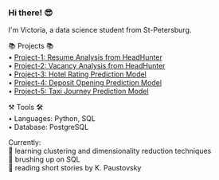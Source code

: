 ### Hi there! 😎

I'm Victoria, a data science student from St-Petersburg.

📚 Projects 📚 \
• [Project-1: Resume Analysis from HeadHunter](https://github.com/tori938/PROJECT-1) \
• [Project-2: Vacancy Analysis from HeadHunter](https://github.com/tori938/PROJECT-2) \
• [Project-3: Hotel Rating Prediction Model](https://github.com/tori938/PROJECT-3) \
• [Project-4: Deposit Opening Prediction Model](https://github.com/tori938/PROJECT-4) \
• [Project-5: Taxi Journey Prediction Model](https://github.com/tori938/PROJECT-5)

⚒️ Tools 🛠️ \
• Languages: Python, SQL \
• Database: PostgreSQL

Currently: \
📝 learning clustering and dimensionality reduction techniques \
🤔 brushing up on SQL \
📖 reading short stories by K. Paustovsky

<!--
**tori938/tori938** is a ✨ _special_ ✨ repository because its `README.md` (this file) appears on your GitHub profile.
